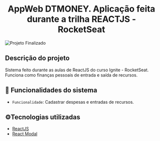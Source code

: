 
<h1 align="center"> AppWeb DTMONEY. Aplicação feita durante a trilha REACTJS - RocketSeat </h1>

![Projeto Finalizado](https://img.shields.io/badge/Status-Finalizado%20--%20Poss%C3%ADvel%20Upgrade-brightgreen)

<h2>Descrição do projeto</h2>

Sistema feito durante as aulas de ReactJS do curso Ignite - RocketSeat. Funciona como finanças pessoais de entrada e saída de recursos.

## :hammer: Funcionalidades do sistema

- `Funcionalidade`: Cadastrar despesas e entradas de recursos.

<h2>⚙️Tecnologias utilizadas</h2>

* [ReactJS](https://reactjs.org/)
* [React Modal](https://www.npmjs.com/package/react-modal)



